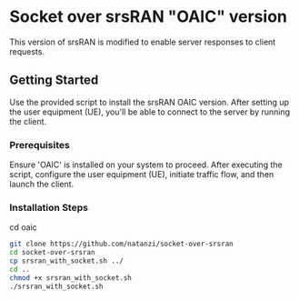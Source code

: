 # Socket over srsRAN "OAIC" version

This version of srsRAN is modified to enable server responses to client requests.

## Getting Started

Use the provided script to install the srsRAN OAIC version. After setting up the user equipment (UE), you'll be able to connect to the server by running the client.

### Prerequisites

Ensure 'OAIC' is installed on your system to proceed. After executing the script, configure the user equipment (UE), initiate traffic flow, and then launch the client.

### Installation Steps

cd oaic
```bash
git clone https://github.com/natanzi/socket-over-srsran
cd socket-over-srsran
cp srsran_with_socket.sh ../
cd ..
chmod +x srsran_with_socket.sh
./srsran_with_socket.sh
